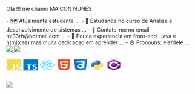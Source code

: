 Olá !!! me chamo MAICON NUNES


<div>
- 🗺️ Atualmente estudante ...
- 🌱 Estudande no curso de Analise e desenvolvimento de sistemas ...
- 👯 Contate-me no email ml33rh@hotmail.com ...
- 🤔 Pouca experiencia em front-end , java e html(css) mas muita dedicacao em aprender ...
- 😄 Pronouns: ele/dele ...
 </div> 
<div>
  <a href="https://github.com/rafaballerini">
  <img height="180em" src="https://github-readme-stats.vercel.app/api?username=GitMaicon0541&show_icons=true&theme=dracula&include_all_commits=true&count_private=true"/>
  <img height="180em" src="https://github-readme-stats.vercel.app/api/top-langs/?username=GitMaicon0541&layout=compact&langs_count=16&theme=dracula"/>
</div>
<div style="display: inline_block"><br>
  <img align="center" alt="Maicon-Java" height="30" width="40" src="https://raw.githubusercontent.com/devicons/devicon/master/icons/javascript/javascript-plain.svg">
  <img align="center" alt="Maicon-Js" height="30" width="40" src="https://raw.githubusercontent.com/devicons/devicon/master/icons/typescript/typescript-plain.svg">
  <img align="center" alt="Maicon-Sql" height="30" width="40" src="https://raw.githubusercontent.com/devicons/devicon/master/icons/react/react-original.svg">
  <img align="center" alt="Maicon-HTML" height="30" width="40" src="https://raw.githubusercontent.com/devicons/devicon/master/icons/html5/html5-original.svg">
  <img align="center" alt="Maicon-CSS" height="30" width="40" src="https://raw.githubusercontent.com/devicons/devicon/master/icons/css3/css3-original.svg">
  <img align="center" alt="Maicon..." height="30" width="40" src="https://raw.githubusercontent.com/devicons/devicon/master/icons/python/python-original.svg">
  <img align="center" alt="Maicon..." height="30" width="40" src="https://raw.githubusercontent.com/devicons/devicon/master/icons/csharp/csharp-original.svg">
  
</div>
  
  ##
 
<div> 

  <a href="linkedin.com/in/maicon-luiz-neves-nunes-659304239" target="_blank"><img src="https://img.shields.io/badge/-LinkedIn-%230077B5?style=for-the-badge&logo=linkedin&logoColor=white" target="_blank"></a> 
 
  
 
</div>
